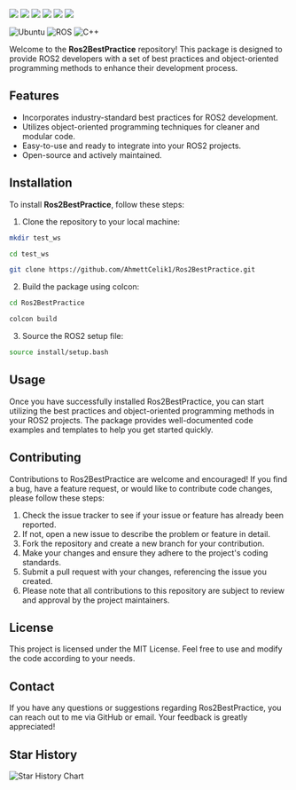 <a href="#"><img src="https://img.shields.io/badge/c++-%2300599C.svg?style=flat&logo=c%2B%2B&logoColor=white"></img></a>
  <a href="#"><img src="https://img.shields.io/github/stars/AhmettCelik1/Ros2BestPractice"></img></a>
  <a href="#"><img src="https://img.shields.io/github/forks/AhmettCelik1/Ros2BestPractice"></img></a>
  <a href="#"><img src="https://img.shields.io/github/repo-size/AhmettCelik1/Ros2BestPractice"></img></a>
  <a href="https://github.com/AhmettCelik1/Ros2BestPractice/issues"><img src="https://img.shields.io/github/issues/AhmettCelik1/Ros2BestPractice"></img></a>
  <a href="https://github.com/AhmettCelik1/Ros2BestPractice/graphs/contributors"><img src="https://img.shields.io/github/contributors/AhmettCelik1/Ros2BestPractice?color=blue"></img></a>

![Ubuntu](https://img.shields.io/badge/OS-Ubuntu-informational?style=flat&logo=ubuntu&logoColor=white&color=2bbc8a)
![ROS](https://img.shields.io/badge/Tools-ROS-informational?style=flat&logo=ROS&logoColor=white&color=2bbc8a)
![C++](https://img.shields.io/badge/Code-C++-informational?style=flat&logo=c%2B%2B&logoColor=white&color=2bbc8a)



Welcome to the **Ros2BestPractice** repository! This package is designed to provide ROS2 developers with a set of best practices and object-oriented programming methods to enhance their development process.


## Features

- Incorporates industry-standard best practices for ROS2 development.
- Utilizes object-oriented programming techniques for cleaner and modular code.
- Easy-to-use and ready to integrate into your ROS2 projects.
- Open-source and actively maintained.



## Installation

To install **Ros2BestPractice**, follow these steps:

1. Clone the repository to your local machine:

```bash
mkdir test_ws
```

```bash
cd test_ws
```

```bash
git clone https://github.com/AhmettCelik1/Ros2BestPractice.git
```

2. Build the package using colcon:

```bash
cd Ros2BestPractice
```

```bash
colcon build
```

3. Source the ROS2 setup file:

```bash
source install/setup.bash
```


## Usage
Once you have successfully installed Ros2BestPractice, you can start utilizing the best practices and object-oriented programming methods in your ROS2 projects. The package provides well-documented code examples and templates to help you get started quickly.

## Contributing
Contributions to Ros2BestPractice are welcome and encouraged! If you find a bug, have a feature request, or would like to contribute code changes, please follow these steps:

1. Check the issue tracker to see if your issue or feature has already been reported.
2. If not, open a new issue to describe the problem or feature in detail.
3. Fork the repository and create a new branch for your contribution.
4. Make your changes and ensure they adhere to the project's coding standards.
5. Submit a pull request with your changes, referencing the issue you created.
6. Please note that all contributions to this repository are subject to review and approval by the project maintainers.

## License
This project is licensed under the MIT License. Feel free to use and modify the code according to your needs.

## Contact
If you have any questions or suggestions regarding Ros2BestPractice, you can reach out to me via GitHub or email. Your feedback is greatly appreciated!

## Star History

![Star History Chart](https://api.star-history.com/svg?repos=AhmettCelik1/Ros2BestPractice&type=Date)


